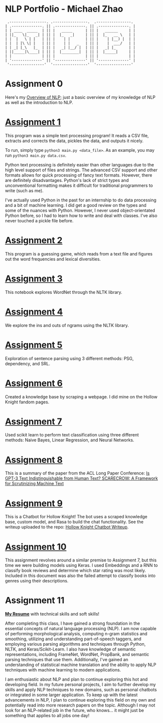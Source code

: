 # NLP Portfolio - Michael Zhao

```
 .-----------------. .----------------.  .----------------.
| .--------------. || .--------------. || .--------------. |
| | ____  _____  | || |   _____      | || |   ______     | |
| ||_   \|_   _| | || |  |_   _|     | || |  |_   __ \   | |
| |  |   \ | |   | || |    | |       | || |    | |__) |  | |
| |  | |\ \| |   | || |    | |   _   | || |    |  ___/   | |
| | _| |_\   |_  | || |   _| |__/ |  | || |   _| |_      | |
| ||_____|\____| | || |  |________|  | || |  |_____|     | |
| |              | || |              | || |              | |
| '--------------' || '--------------' || '--------------' |
 '----------------'  '----------------'  '----------------'
```

# Assignment 0

Here's my [Overview of NLP](nlp-overview.pdf); just a basic overview of my knowledge of NLP as well as the introduction to NLP.

# [Assignment 1](https://github.com/MichaelZhao21/nlp-class-cs4395/tree/master/src/hw1)

This program was a simple text processing program! It reads a CSV file, extracts and corrects the data, pickles the data, and outputs it nicely.

To run, simply type `python3 main.py <data_file>`. As an example, you may run `python3 main.py data.csv`.

Python text processing is definitely easier than other languages due to the high level support of files and strings. The advanced CSV support and other formats allows for quick processing of fancy text formats. However, there are definitely disadvantages. Python's lack of strict types and unconventional formatting makes it difficult for traditional programmers to write (such as me).

I've actually used Python in the past for an internship to do data processing and a bit of machine learning. I did get a good review on the types and some of the nuances with Python. However, I never used object-orientated Python before, so I had to learn how to write and deal with classes. I've also never touched a pickle file before.

# [Assignment 2](https://github.com/MichaelZhao21/nlp-class-cs4395/tree/master/src/hw2)

This program is a guessing game, which reads from a text file and figures out the word frequencies and lexical diversities.

# [Assignment 3](https://github.com/MichaelZhao21/nlp-class-cs4395/tree/master/src/hw3/wordnet.ipynb)

This notebook explores WordNet through the NLTK library.

# [Assignment 4](https://github.com/MichaelZhao21/nlp-class-cs4395/tree/master/src/hw4)

We explore the ins and outs of ngrams using the NLTK library.

# [Assignment 5](https://github.com/MichaelZhao21/nlp-class-cs4395/tree/master/src/hw5/sentence-parsing.pdf)

Exploration of sentence parsing using 3 different methods: PSG, dependency, and SRL.

# [Assignment 6](https://github.com/MichaelZhao21/nlp-class-cs4395/tree/master/src/hw6)

Created a knowledge base by scraping a webpage. I did mine on the Hollow Knight fandom pages.

# [Assignment 7](https://github.com/MichaelZhao21/nlp-class-cs4395/tree/master/src/hw7/text-classification.pdf)

Used scikit learn to perform text classification using three different methods: Naive Bayes, Linear Regression, and Neural Networks.

# [Assignment 8](https://github.com/MichaelZhao21/nlp-class-cs4395/tree/master/src/hw8/acl-summary.pdf)

This is a summary of the paper from the ACL Long Paper Conference: [Is GPT-3 Text Indistinguishable from Human Text?
SCARECROW: A Framework for Scrutinizing Machine Text](https://aclanthology.org/2022.acl-long.501.pdf)

# [Assignment 9](https://github.com/MichaelZhao21/hollow-knight-chatbot)

This is a Chatbot for Hollow Knight! The bot uses a scraped knowledge base, custom model, and Rasa to build the chat functionality. See the writeup uploaded to the repo: [Hollow Knight Chatbot Writeup](https://github.com/MichaelZhao21/nlp-class-cs4395/tree/master/src/hw9/chatbot-report.pdf).

# [Assignment 10](https://github.com/MichaelZhao21/nlp-class-cs4395/tree/master/src/hw10/text-classification-2.pdf)

This assignment revolves around a similar premise to Assignment 7, but this time we were building models using Keras. I used Embeddings and a RNN to classify book reviews and determine which star rating was most likely. Included in this document was also the failed attempt to classify books into genres using their descriptions.

# Assignment 11

[**My Resume**](https://cdn.michaelzhao.xyz/resume.pdf) with technical skills and soft skills!

After completing this class, I have gained a strong foundation in the essential concepts of natural language processing (NLP). I am now capable of performing morphological analysis, computing n-gram statistics and smoothing, utilizing and understanding part-of-speech taggers, and employing various parsing algorithms and techniques through Python, NLTK, and Keras/Scikit-Learn. I also have knowledge of semantic representations, including FrameNet, WordNet, PropBank, and semantic parsing techniques that use them. Additionally, I've gained an understanding of statistical machine translation and the ability to apply NLP techniques with machine learning to modern applications.

I am enthusiastic about NLP and plan to continue exploring this hot and developing field. In my future personal projects, I aim to further develop my skills and apply NLP techniques to new domains, such as personal chatbots or integrated in some larger application. To keep up with the latest advancements in NLP, I plan to continue exploring this field on my own and potentially read into more research papers on the topic. Although I may not look for an NLP-related job in the future, who knows... it might just be something that applies to all jobs one day!
